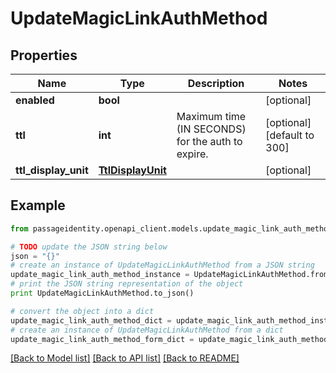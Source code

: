 # UpdateMagicLinkAuthMethod


## Properties
Name | Type | Description | Notes
------------ | ------------- | ------------- | -------------
**enabled** | **bool** |  | [optional] 
**ttl** | **int** | Maximum time (IN SECONDS) for the auth to expire. | [optional] [default to 300]
**ttl_display_unit** | [**TtlDisplayUnit**](TtlDisplayUnit.md) |  | [optional] 

## Example

```python
from passageidentity.openapi_client.models.update_magic_link_auth_method import UpdateMagicLinkAuthMethod

# TODO update the JSON string below
json = "{}"
# create an instance of UpdateMagicLinkAuthMethod from a JSON string
update_magic_link_auth_method_instance = UpdateMagicLinkAuthMethod.from_json(json)
# print the JSON string representation of the object
print UpdateMagicLinkAuthMethod.to_json()

# convert the object into a dict
update_magic_link_auth_method_dict = update_magic_link_auth_method_instance.to_dict()
# create an instance of UpdateMagicLinkAuthMethod from a dict
update_magic_link_auth_method_form_dict = update_magic_link_auth_method.from_dict(update_magic_link_auth_method_dict)
```
[[Back to Model list]](../README.md#documentation-for-models) [[Back to API list]](../README.md#documentation-for-api-endpoints) [[Back to README]](../README.md)


